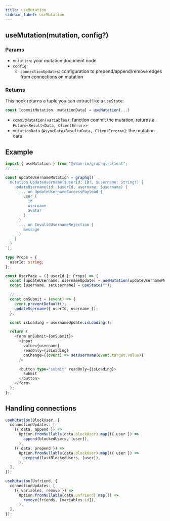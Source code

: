 ```yaml
---
title: useMutation
sidebar_label: useMutation
---
```


## useMutation(mutation, config?)

### Params

- `mutation`: your mutation document node
- `config`:
  - `connectionUpdates`: configuration to prepend/append/remove edges from connections on mutation

### Returns

This hook returns a tuple you can extract like a `useState`:

```ts
const [commitMutation, mutationData] = useMutation(...)
```

- `commitMutation(variables)`: function commit the mutation, returns a `Future<Result<Data, ClientError>>`
- `mutationData` (`AsyncData<Result<Data, ClientError>>`): the mutation data

## Example

```ts
import { useMutation } from "@swan-io/graphql-client";
// ...

const updateUsernameMutation = graphql(`
  mutation UpdateUsername($userId: ID!, $username: String!) {
    updateUsername(id: $userId, username: $username) {
      ... on UpdateUsernameSuccessPayload {
        user {
          id
          username
          avatar
        }
      }
      ... on InvalidUsernameRejection {
        message
      }
    }
  }
`);

type Props = {
  userId: string;
};

const UserPage = ({ userId }: Props) => {
  const [updateUsername, usernameUpdate] = useMutation(updateUsernameMutation);
  const [username, setUsername] = useState("");

  // ...
  const onSubmit = (event) => {
    event.preventDefault();
    updateUsername({ userId, username });
  };

  const isLoading = usernameUpdate.isLoading();

  return (
    <form onSubmit={onSubmit}>
      <input
        value={username}
        readOnly={isLoading}
        onChange={(event) => setUsername(event.target.value)}
      />

      <button type="submit" readOnly={isLoading}>
        Submit
      </button>
    </form>
  );
};
```

## Handling connections

```ts
useMutation(BlockUser, {
  connectionUpdates: [
    ({ data, append }) =>
      Option.fromNullable(data.blockUser).map(({ user }) =>
        append(blockedUsers, [user]),
      ),
    ({ data, prepend }) =>
      Option.fromNullable(data.blockUser).map(({ user }) =>
        prepend(lastBlockedUsers, [user]),
      ),
  ],
});

useMutation(Unfriend, {
  connectionUpdates: [
    ({ variables, remove }) =>
      Option.fromNullable(data.unfriend).map(() =>
        remove(friends, [variables.id]),
      ),
  ],
});
```
